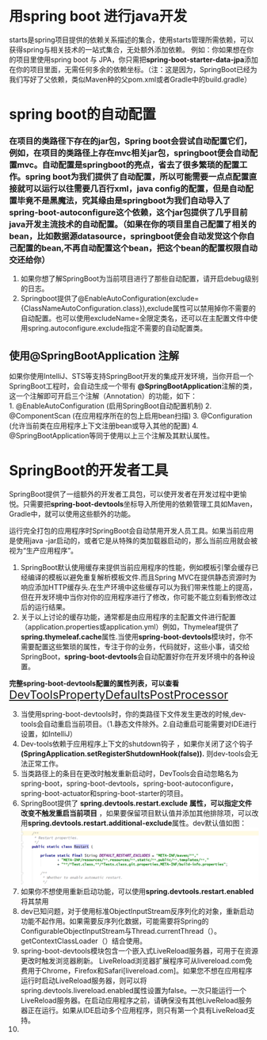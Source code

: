 # 用spring boot 进行java开发
starts是spring项目提供的依赖关系描述的集合，使用starts管理所需依赖，可以获得spring与相关技术的一站式集合，无处额外添加依赖。
例如：你如果想在你的项目里使用spring boot 与 JPA，你只需把**spring-boot-starter-data-jpa**添加在你的项目里面，无需任何多余的依赖坐标。（注：这是因为，SpringBoot已经为我们写好了父依赖，类似Maven种的父pom.xml或者Gradle中的build.gradle）
# spring boot的自动配置
### 在项目的类路径下存在的jar包，Spring boot会尝试自动配置它们，例如，在项目的类路径上存在mvc相关jar包，springboot便会自动配置mvc。自动配置是springboot的亮点，省去了很多繁琐的配置工作。spring boot为我们提供了自动配置，所以可能需要一点点配置直接就可以运行以往需要几百行xml，java config的配置，但是自动配置毕竟不是黑魔法，究其缘由是springboot为我们自动导入了**spring-boot-autoconfigure**这个依赖，这个jar包提供了几乎目前java开发主流技术的自动配置。（如果在你的项目里自己配置了相关的bean，比如数据源datasource，springboot便会自动发觉这个你自己配置的bean,不再自动配置这个bean，把这个bean的配置权限自动交还给你）

1. 如果你想了解SpringBoot为当前项目进行了那些自动配置，请开启debug级别的日志。
2. Springboot提供了@EnableAutoConfiguration(exclude={ClassNameAutoConfiguration.class}),exclude属性可以禁用掉你不需要的自动配置。也可以使用excludeName=全限定类名，还可以在主配置文件中使用spring.autoconfigure.exclude指定不需要的自动配置类。 
## 使用@SpringBootApplication 注解
如果你使用IntelliJ、STS等支持SpringBoot开发的集成开发环境，当你开启一个SpringBoot工程时，会自动生成一个带有 **@SpringBootApplication**注解的类，这一个注解即可开启三个注解（Annotation）的功能，如下：
​    
    1. @EnableAutoConfiguration (启用SpringBoot自动配置机制)
    2. @ComponentScan (在应用程序所在的包上启用bean扫描)
    3. @Configuration (允许当前类在应用程序上下文注册bean或导入其他的配置)
    4. @SpringBootApplication等同于使用以上三个注解及其默认属性。

# SpringBoot的开发者工具
SpringBoot提供了一组额外的开发者工具包，可以使开发者在开发过程中更愉悦。只需要把**spring-boot-devtools**坐标导入所使用的依赖管理工具如Maven，Gradle中，就可以使用这些额外的功能。

运行完全打包的应用程序时SpringBoot会自动禁用开发人员工具。如果当前应用是使用java -jar启动的，或者它是从特殊的类加载器启动的，那么当前应用就会被视为“生产应用程序”。

1. SpringBoot默认使用缓存来提供当前应用程序的性能，例如模板引擎会缓存已经编译的模板以避免重复解析模板文件.而且Spring MVC在提供静态资源时为响应添加HTTP缓存头.在生产环境中这些缓存可以为我们带来性能上的提高，但在开发环境中当你对你的应用程序进行了修改，你可能不能立刻看到修改过后的运行结果。
2. 关于以上讨论的缓存功能，通常都是由应用程序的主配置文件进行配置（application.properties或application.yml）例如，Thymeleaf提供了**spring.thymeleaf.cache**属性.当使用**spring-boot-devtools**模块时，你不需要配置这些繁琐的属性，专注于你的业务，代码就好，这些小事，请交给SpringBoot，**spring-boot-devtools**会自动配置好你在开发环境中的各种设置。


  **完整spring-boot-devtools配置的属性列表，可以查看**<a style="font-size:23px;" href="https://github.com/spring-projects/spring-boot/blob/v2.1.0.RELEASE/spring-boot-project/spring-boot-devtools/src/main/java/org/springframework/boot/devtools/env/DevToolsPropertyDefaultsPostProcessor.java">DevToolsPropertyDefaultsPostProcessor</a>

  3. 当使用spring-boot-devtools时，你的类路径下文件发生更改的时候,dev-tools会自动重启当前项目。（1.静态文件除外。2.自动重启可能需要对IDE进行设置，如IntelliJ）
  4. Dev-tools依赖于应用程序上下文的shutdown钩子 ，如果你关闭了这个钩子 **(SpringApplication.setRegisterShutdownHook(false)).** 则dev-tools会无法正常工作。
  5. 当类路径上的条目在更改时触发重新启动时，DevTools会自动忽略名为spring-boot，spring-boot-devtools，spring-boot-autoconfigure，spring-boot-actuator和spring-boot-starter的项目。
  6. SpringBoot提供了 <strong class="arrt">spring.devtools.restart.exclude</strong> **属性，可以指定文件改变不触发重启当前项目** ，如果要保留项目默认值并添加其他排除项，可以改用<strong class="arrt">spring.devtools.restart.additional-exclude</strong>属性。dev默认值如图：![](/image/restart-1.png)
  7. 如果你不想使用重新启动功能，可以使用<b class="arrt">spring.devtools.restart.enabled</b>将其禁用
  8. dev已知问题，对于使用标准ObjectInputStream反序列化的对象，重新启动功能不起作用。如果需要反序列化数据，可能需要将Spring的ConfigurableObjectInputStream与Thread.currentThread（）。getContextClassLoader（）结合使用。
  9. spring-boot-devtools模块包含一个嵌入式LiveReload服务器，可用于在资源更改时触发浏览器刷新。 LiveReload浏览器扩展程序可从livereload.com免费用于Chrome，Firefox和Safari[livereload.com]。如果您不想在应用程序运行时启动LiveReload服务器，则可以将<a class="arrt">spring.devtools.livereload.enabled</a>属性设置为false。一次只能运行一个LiveReload服务器。在启动应用程序之前，请确保没有其他LiveReload服务器正在运行。如果从IDE启动多个应用程序，则只有第一个具有LiveReload支持。
  10. 

